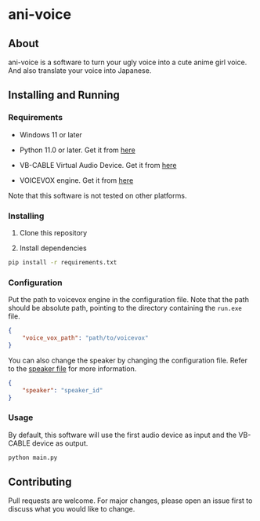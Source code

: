 # ani-voice

## About

ani-voice is a software to turn your ugly voice into a cute anime girl voice.
And also translate your voice into Japanese.

## Installing and Running

### Requirements

- Windows 11 or later

- Python 11.0 or later. Get it from [here](https://www.python.org/downloads/)

- VB-CABLE Virtual Audio Device. Get it from [here](https://vb-audio.com/Cable/)

- VOICEVOX engine. Get it from [here](https://github.com/VOICEVOX/voicevox_engine/releases/tag/0.14.4)

Note that this software is not tested on other platforms.

### Installing

1. Clone this repository

2. Install dependencies

```bash
pip install -r requirements.txt
```

### Configuration

Put the path to voicevox engine in the configuration file.
Note that the path should be absolute path, pointing to the directory containing the `run.exe` file.

```json
{
    "voice_vox_path": "path/to/voicevox"
}
```

You can also change the speaker by changing the configuration file.
Refer to the [speaker file](speakers.json) for more information.

```json
{
    "speaker": "speaker_id"
}
```

### Usage

By default, this software will use the first audio device as input and the VB-CABLE device as output.

```bash
python main.py
```

## Contributing

Pull requests are welcome. For major changes, please open an issue first to discuss what you would like to change.